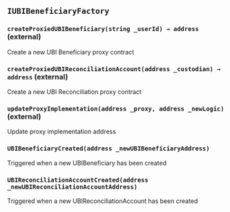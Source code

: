 ## `IUBIBeneficiaryFactory`






### `createProxiedUBIBeneficiary(string _userId) → address` (external)

Create a new UBI Beneficiary proxy contract





### `createProxiedUBIReconciliationAccount(address _custodian) → address` (external)

Create a new UBI Reconciliation proxy contract





### `updateProxyImplementation(address _proxy, address _newLogic)` (external)

Update proxy implementation address






### `UBIBeneficiaryCreated(address _newUBIBeneficiaryAddress)`

Triggered when a new UBIBeneficiary has been created





### `UBIReconciliationAccountCreated(address _newUBIReconciliationAccountAddress)`

Triggered when a new UBIReconciliationAccount has been created





